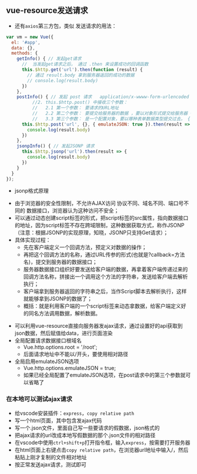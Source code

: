 ## vue-resource发送请求
- 还有`axios`第三方包，类似
发送请求的用法：
```javascript
var vm = new Vue({
  el: '#app',
  data: {},
  methods: {
    getInfo() { // 发起get请求
      //  当发起get请求之后， 通过 .then 来设置成功的回调函数
      this.$http.get('url').then(function (result) {
        // 通过 result.body 拿到服务器返回的成功的数据
        // console.log(result.body)
      })
    },
    postInfo() { // 发起 post 请求   application/x-wwww-form-urlencoded
          //2. this.$http.post() 中接收三个参数：
          //   2.1 第一个参数： 要请求的URL地址
          //   2.2 第二个参数： 要提交给服务器的数据 ，要以对象形式提交给服务器 { name: this.name }
          //   3.3 第三个参数： 是一个配置对象，要以哪种表单数据类型提交过去， { emulateJSON: true }, 以普通表单格式，将数据提交给服务器 application/x-www-form-urlencoded
      this.$http.post('url', {}, { emulateJSON: true }).then(result => {
        console.log(result.body)
      })
    },
    jsonpInfo() { // 发起JSONP 请求
      this.$http.jsonp('url').then(result => {
        console.log(result.body)
      })
    }
  }
});
```
- jsonp格式原理
+ 由于浏览器的安全性限制，不允许AJAX访问 协议不同、域名不同、端口号不同的 数据接口，浏览器认为这种访问不安全；
+ 可以通过动态创建script标签的形式，把script标签的src属性，指向数据接口的地址，因为script标签不存在跨域限制，这种数据获取方式，称作JSONP（注意：根据JSONP的实现原理，知晓，JSONP只支持Get请求）；
+ 具体实现过程：
    - 先在客户端定义一个回调方法，预定义对数据的操作；
    - 再把这个回调方法的名称，通过URL传参的形式(也就是?callback=方法名)，提交到服务器的数据接口；
    - 服务器数据接口组织好要发送给客户端的数据，再拿着客户端传递过来的回调方法名称，拼接出一个调用这个方法的字符串，发送给客户端去解析执行；
    - 客户端拿到服务器返回的字符串之后，当作Script脚本去解析执行，这样就能够拿到JSONP的数据了；
    - 概括：就是利用客户端的一个script标签来动态拿数据，给客户端定义好的同名方法调用数据，解析数据。

- 可以利用vue-resource直接向服务器发ajax请求，通过设置好的api获取到json数据，然后赋值给data，进行页面渲染
- 全局配置请求数据接口根域名
  - Vue.http.options.root = '/root';
  - 后面请求地址中不能以/开头，要使用相对路径
- 全局启用emulateJSON选项
  - Vue.http.options.emulateJSON = true;
  - 如果已经全局配置了emulateJSON选项，在post请求中的第三个参数就可以省略了

### 在本地可以测试ajax请求
- 给vscode安装插件：`express`，`copy relative path`
- 写一个html页面，其中包含发ajax代码
- 写一个.json文件，里面自己写一些要请求的假数据，json格式的
- 把ajax请求的url改成本地写假数据的那个.json文件的相对路径
- 在vscode中使用`ctrl+shift+p`打开指令框，输入`express`，按需要打开服务器
- 在html页面上右键点击`copy relative path`，在浏览器url地址中输入/，然后粘贴上刚才复制的文件相对地址
- 按正常发送ajax请求，测试即可